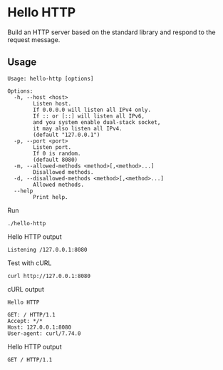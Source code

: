 # Hello HTTP

Build an HTTP server based on the standard library and respond to the request message.

## Usage

```text
Usage: hello-http [options]

Options:
  -h, --host <host>
        Listen host.
        If 0.0.0.0 will listen all IPv4 only.
        If :: or [::] will listen all IPv6,
        and you system enable dual-stack socket,
        it may also listen all IPv4.
        (default "127.0.0.1")
  -p, --port <port>
        Listen port.
        If 0 is random.
        (default 8080)
  -m, --allowed-methods <method>[,<method>...]
        Disallowed methods.
  -d, --disallowed-methods <method>[,<method>...]
        Allowed methods.
  --help
        Print help.
```

Run

```shell
./hello-http
```

Hello HTTP output

```text
Listening /127.0.0.1:8080
```

Test with cURL

```shell
curl http://127.0.0.1:8080
```

cURL output

```text
Hello HTTP

GET: / HTTP/1.1
Accept: */*
Host: 127.0.0.1:8080
User-agent: curl/7.74.0

```

Hello HTTP output

```text
GET / HTTP/1.1
```
